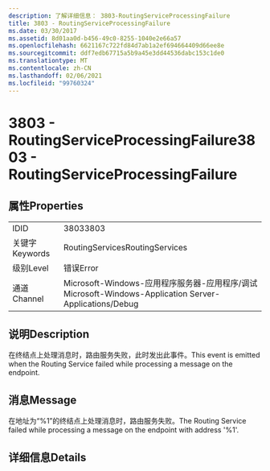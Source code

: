 ```yaml
---
description: 了解详细信息： 3803-RoutingServiceProcessingFailure
title: 3803 - RoutingServiceProcessingFailure
ms.date: 03/30/2017
ms.assetid: 8d01aa0d-b456-49c0-8255-1040e2e66a57
ms.openlocfilehash: 6621167c722fd84d7ab1a2ef694664409d66ee8e
ms.sourcegitcommit: ddf7edb67715a5b9a45e3dd44536dabc153c1de0
ms.translationtype: MT
ms.contentlocale: zh-CN
ms.lasthandoff: 02/06/2021
ms.locfileid: "99760324"
---
```

# <a name="3803---routingserviceprocessingfailure"></a><span data-ttu-id="1cbe6-103">3803 - RoutingServiceProcessingFailure</span><span class="sxs-lookup"><span data-stu-id="1cbe6-103">3803 - RoutingServiceProcessingFailure</span></span>

## <a name="properties"></a><span data-ttu-id="1cbe6-104">属性</span><span class="sxs-lookup"><span data-stu-id="1cbe6-104">Properties</span></span>  
  
|||  
|-|-|  
|<span data-ttu-id="1cbe6-105">ID</span><span class="sxs-lookup"><span data-stu-id="1cbe6-105">ID</span></span>|<span data-ttu-id="1cbe6-106">3803</span><span class="sxs-lookup"><span data-stu-id="1cbe6-106">3803</span></span>|  
|<span data-ttu-id="1cbe6-107">关键字</span><span class="sxs-lookup"><span data-stu-id="1cbe6-107">Keywords</span></span>|<span data-ttu-id="1cbe6-108">RoutingServices</span><span class="sxs-lookup"><span data-stu-id="1cbe6-108">RoutingServices</span></span>|  
|<span data-ttu-id="1cbe6-109">级别</span><span class="sxs-lookup"><span data-stu-id="1cbe6-109">Level</span></span>|<span data-ttu-id="1cbe6-110">错误</span><span class="sxs-lookup"><span data-stu-id="1cbe6-110">Error</span></span>|  
|<span data-ttu-id="1cbe6-111">通道</span><span class="sxs-lookup"><span data-stu-id="1cbe6-111">Channel</span></span>|<span data-ttu-id="1cbe6-112">Microsoft-Windows-应用程序服务器-应用程序/调试</span><span class="sxs-lookup"><span data-stu-id="1cbe6-112">Microsoft-Windows-Application Server-Applications/Debug</span></span>|  
  
## <a name="description"></a><span data-ttu-id="1cbe6-113">说明</span><span class="sxs-lookup"><span data-stu-id="1cbe6-113">Description</span></span>  

 <span data-ttu-id="1cbe6-114">在终结点上处理消息时，路由服务失败，此时发出此事件。</span><span class="sxs-lookup"><span data-stu-id="1cbe6-114">This event is emitted when the Routing Service failed while processing a message on the endpoint.</span></span>  
  
## <a name="message"></a><span data-ttu-id="1cbe6-115">消息</span><span class="sxs-lookup"><span data-stu-id="1cbe6-115">Message</span></span>  

 <span data-ttu-id="1cbe6-116">在地址为“%1”的终结点上处理消息时，路由服务失败。</span><span class="sxs-lookup"><span data-stu-id="1cbe6-116">The Routing Service failed while processing a message on the endpoint with address '%1'.</span></span>  
  
## <a name="details"></a><span data-ttu-id="1cbe6-117">详细信息</span><span class="sxs-lookup"><span data-stu-id="1cbe6-117">Details</span></span>
